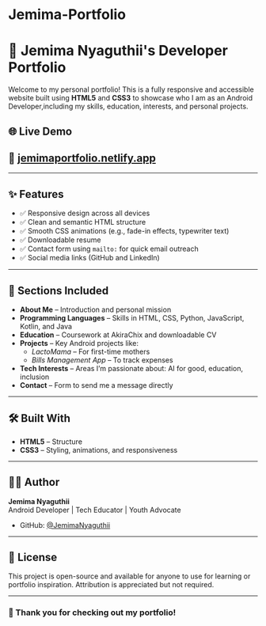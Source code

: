 # Jemima-Portfolio
# 💼 Jemima Nyaguthii's Developer Portfolio

Welcome to my personal portfolio! This is a fully responsive and accessible website built using **HTML5** and **CSS3** to showcase who I am as an Android Developer,including my skills, education, interests, and personal projects.

## 🌐 Live Demo

🚀 [jemimaportfolio.netlify.app](https://jemimaportfolio.netlify.app)
---

---

## ✨ Features

- ✅ Responsive design across all devices
- ✅ Clean and semantic HTML structure
- ✅ Smooth CSS animations (e.g., fade-in effects, typewriter text)
- ✅ Downloadable resume
- ✅ Contact form using `mailto:` for quick email outreach
- ✅ Social media links (GitHub and LinkedIn)

---

## 📌 Sections Included

- **About Me** – Introduction and personal mission
- **Programming Languages** – Skills in HTML, CSS, Python, JavaScript, Kotlin, and Java
- **Education** – Coursework at AkiraChix and downloadable CV
- **Projects** – Key Android projects like:
  - *LactoMama* – For first-time mothers
  - *Bills Management App* – To track expenses
- **Tech Interests** – Areas I’m passionate about: AI for good, education, inclusion
- **Contact** – Form to send me a message directly

---

## 🛠️ Built With

- **HTML5** – Structure
- **CSS3** – Styling, animations, and responsiveness
---

## 👩‍💻 Author

**Jemima Nyaguthii**  
Android Developer | Tech Educator | Youth Advocate  
- GitHub: [@JemimaNyaguthii](https://github.com/JemimaNyaguthii)  
---

## 📄 License

This project is open-source and available for anyone to use for learning or portfolio inspiration. Attribution is appreciated but not required.

---

### 🙌 Thank you for checking out my portfolio!

